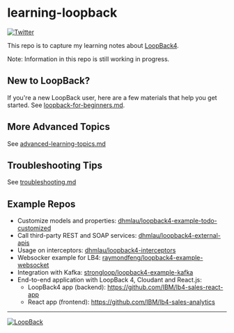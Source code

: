 # learning-loopback

[![Twitter](https://img.shields.io/twitter/follow/mobilediana.svg?style=social&label=Follow%20%40MobileDiana)](https://twitter.com/mobilediana)

This repo is to capture my learning notes about [LoopBack4](https://loopback.io).

Note: Information in this repo is still working in progress.

## New to LoopBack?
If you're a new LoopBack user, here are a few materials that help you get started. See [loopback-for-beginners.md](loopback-for-beginners.md).

## More Advanced Topics
See [advanced-learning-topics.md](advanced-learning-topics.md)

## Troubleshooting Tips
See [troubleshooting.md](troubleshooting.md)

## Example Repos
- Customize models and properties: [dhmlau/loopback4-example-todo-customized](https://github.com/dhmlau/loopback4-example-todo-customized)
- Call third-party REST and SOAP services: [dhmlau/loopback4-external-apis](https://github.com/dhmlau/loopback4-external-apis)
- Usage on interceptors: [dhmlau/loopback4-interceptors](https://github.com/dhmlau/loopback4-interceptors)
- Websocker example for LB4: [raymondfeng/loopback4-example-websocket](https://github.com/raymondfeng/loopback4-example-websocket)
- Integration with Kafka: [strongloop/loopback4-example-kafka](https://github.com/strongloop/loopback4-example-kafka)
- End-to-end application with LoopBack 4, Cloudant and React.js: 
    - LoopBack4 app (backend): https://github.com/IBM/lb4-sales-react-app
    - React app (frontend): https://github.com/IBM/lb4-sales-analytics

---
[![LoopBack](<https://github.com/strongloop/loopback-next/raw/master/docs/site/imgs/branding/Powered-by-LoopBack-Badge-(blue)-@2x.png>)](http://loopback.io/)
